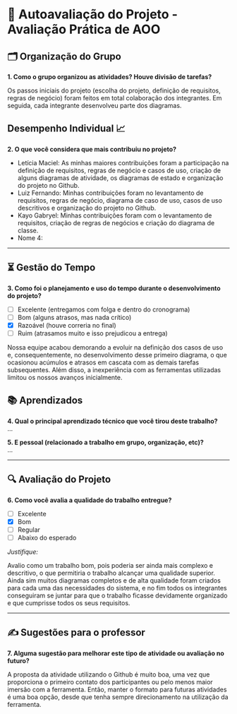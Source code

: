 # 🧠 Autoavaliação do Projeto - Avaliação Prática de AOO

## 🗂️ Organização do Grupo
**1. Como o grupo organizou as atividades? Houve divisão de tarefas?**

Os passos iniciais do projeto (escolha do projeto, definição de requisitos, regras de negócio) foram feitos em total colaboração dos integrantes. Em seguida, cada integrante desenvolveu parte dos diagramas.

## Desempenho Individual 📈
**2. O que você considera que mais contribuiu no projeto?**

- Letícia Maciel: As minhas maiores contribuições foram a participação na definição de requisitos, regras de negócio e casos de uso, criação de alguns diagramas de atividade, os diagramas de estado e organização do projeto no Github.
- Luiz Fernando: Minhas contribuições foram no levantamento de requisitos, regras de negócio, diagrama de caso de uso, casos de uso descritivos e organização do projeto no Github.
- Kayo Gabryel: Minhas contribuições foram com o levantamento de requisitos, criação de regras de negócios e criação do diagrama de classe.
- Nome 4: 



---

## ⏳ Gestão do Tempo
**3. Como foi o planejamento e uso do tempo durante o desenvolvimento do projeto?**

- [ ] Excelente (entregamos com folga e dentro do cronograma)
- [ ] Bom (alguns atrasos, mas nada crítico)
- [x] Razoável (houve correria no final)
- [ ] Ruim (atrasamos muito e isso prejudicou a entrega)

Nossa equipe acabou demorando a evoluir na definição dos casos de uso e, consequentemente, no desenvolvimento desse primeiro diagrama, o que ocasionou acúmulos e atrasos em cascata com as demais tarefas subsequentes. Além disso, a inexperiência com as ferramentas utilizadas limitou os nossos avanços inicialmente.

## 📚 Aprendizados
**4. Qual o principal aprendizado técnico que você tirou deste trabalho?**  
...

**5. E pessoal (relacionado a trabalho em grupo, organização, etc)?**  
...

---

## 🔍 Avaliação do Projeto
**6. Como você avalia a qualidade do trabalho entregue?**

- [ ] Excelente
- [x] Bom
- [ ] Regular
- [ ] Abaixo do esperado

_Justifique:_ 
 
Avalio como um trabalho bom, pois poderia ser ainda mais complexo e descritivo, o que permitiria o trabalho alcançar uma qualidade superior. Ainda sim muitos diagramas completos e de alta qualidade foram criados para cada uma das necessidades do sistema, e no fim todos os integrantes conseguiram se juntar para que o trabalho ficasse devidamente organizado e que cumprisse todos os seus requisitos.

---

## ✍️ Sugestões para o professor
**7. Alguma sugestão para melhorar este tipo de atividade ou avaliação no futuro?**  

A proposta da atividade utilizando o Github é muito boa, uma vez que proporciona o primeiro contato dos participantes ou pelo menos maior imersão com a ferramenta. Então, manter o formato para futuras atividades é uma boa opção, desde que tenha sempre direcionamento na utilização da ferramenta.
